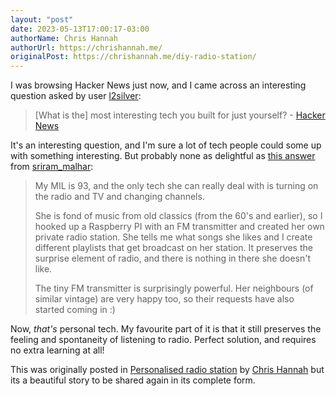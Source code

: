 ```yaml
---
layout: "post"
date: 2023-05-13T17:00:17-03:00
authorName: Chris Hannah
authorUrl: https://chrishannah.me/
originalPost: https://chrishannah.me/diy-radio-station/
---
```


I was browsing Hacker News just now, and I came across an interesting question asked by user [l2silver](https://news.ycombinator.com/user?id=l2silver):

> \[What is the\] most interesting tech you built for just yourself? - [Hacker News](https://news.ycombinator.com/item?id=35729232)

It's an interesting question, and I'm sure a lot of tech people could some up with something interesting. But probably none as delightful as [this answer](https://news.ycombinator.com/item?id=35738249) from [sriram\_malhar](https://news.ycombinator.com/user?id=sriram_malhar):

> My MIL is 93, and the only tech she can really deal with is turning on the radio and TV and changing channels.  
>   
> She is fond of music from old classics (from the 60's and earlier), so I hooked up a Raspberry PI with an FM transmitter and created her own private radio station. She tells me what songs she likes and I create different playlists that get broadcast on her station. It preserves the surprise element of radio, and there is nothing in there she doesn't like.  
>   
> The tiny FM transmitter is surprisingly powerful. Her neighbours (of similar vintage) are very happy too, so their requests have also started coming in :)

Now, *that's* personal tech. My favourite part of it is that it still preserves the feeling and spontaneity of listening to radio. Perfect solution, and requires no extra learning at all!

This was originally posted in [Personalised radio station](https://chrishannah.me/diy-radio-station/) by [Chris Hannah](https://chrishannah.me/) but its a beautiful story to be shared again in its complete form.
